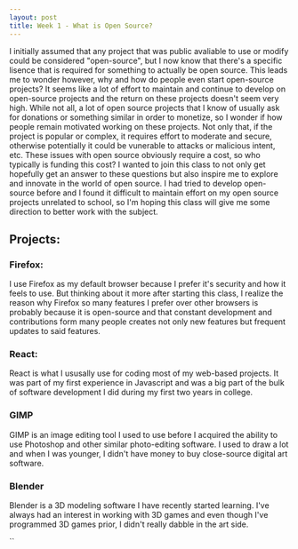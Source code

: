 ```yaml
---
layout: post
title: Week 1 - What is Open Source?
---
```


I initially assumed that any project that was public avaliable to use or modify could be considered "open-source", but I now know that there's a specific lisence that is required for something to actually be open source. This leads me to wonder however, why and how do people even start open-source projects? It seems like a lot of effort to maintain and continue to develop on open-source projects and the return on these projects doesn't seem very high. While not all, a lot of open source projects that I know of usually ask for donations or something similar in order to monetize, so I wonder if how people remain motivated working on these projects. Not only that, if the project is popular or complex, it requires effort to moderate and secure, otherwise potentially it could be vunerable to attacks or malicious intent, etc. These issues with open source obviously require a cost, so who typically is funding this cost?
I wanted to join this class to not only get hopefully get an answer to these questions but also inspire me to explore and innovate in the world of open source. I had tried to develop open-source before and I found it difficult to maintain effort on my open source projects unrelated to school, so I'm hoping this class will give me some direction to better work with the subject.

<!--more-->

## Projects:
### Firefox:
I use Firefox as my default browser because I prefer it's security and how it feels to use. But thinking about it more after starting this class, I realize the reason why Firefox so many features I prefer over other browsers is probably because it is open-source and that constant development and contributions form many people creates not only new features but frequent updates to said features.
### React:
React is what I ususally use for coding most of my web-based projects. It was part of my first experience in Javascript and was a big part of the bulk of software development I did during my first two years in college.
### GIMP
GIMP is an image editing tool I used to use before I acquired the ability to use Photoshop and other similar photo-editing software. I used to draw a lot and when I was younger, I didn't have money to buy close-source digital art software.
### Blender
Blender is a 3D modeling software I have recently started learning. I've always had an interest in working with 3D games and even though I've programmed 3D games prior, I didn't really dabble in the art side.

``
